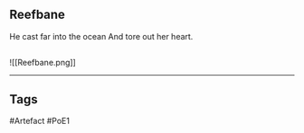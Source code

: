 ## Reefbane
He cast far into the ocean
And tore out her heart.
##
![[Reefbane.png]]

---
## Tags
#Artefact
#PoE1